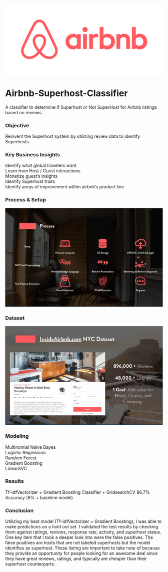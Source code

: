 ![Airbnb](images/airbnblogo.png)


# Airbnb-Superhost-Classifier
A classifier to determine if Superhost or Not SuperHost for Airbnb listings based on reviews

### Objective

Reinvent the Superhost system by utilizing review data to identify Superhosts


### Key Business Insights
 
Identify what global travelers want  
Learn from Host / Guest interactions  
Monetize guest’s insights  
Identify Superhost traits  
Identify areas of improvement within airbnb’s product line


### Process & Setup

![process](images/setup_process.png)


### Dataset

![dataset](images/dataset_info.png)

### Modeling

Multinomial Naive Bayes  
Logistic Regression  
Random Forest  
Gradient Boosting  
LinearSVC  


### Results

Tf-idfVectorizer + Gradient Boosting Classifier + GridsearchCV 
86.7% Accuracy (9% + baseline model)



### Conclusion

Utilizing my best model (Tf-idfVectorizer + Gradient Boosting), I was able to make predictions on a hold out set. I validated the test results by checking them against ratings, reviews, response rate, activity, and superhost status. One key item that I took a deeper look into were the false positives. The false positives are hosts that are not labeled superhosts but the model identifies as superhost. These listing are important to take note of because they provide an opportunity for people looking for an awesome deal since they have great reviews, ratings, and typically are cheaper than their superhost counterparts. 

